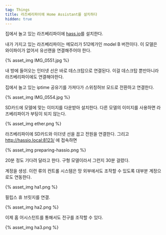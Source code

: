```yaml
---
tag: Things
title: 라즈베리파이에 Home Assistant를 설치하다
hidden: true
---
```


집에서 놀고 있는 라즈베리파이에 [hass.io](https://www.home-assistant.io/hassio/)를 설치한다.

내가 가지고 있는 라즈베리파이는 메모리가 512메가인 model B 버전이다. 이 모델은 와이파이가 없어서 유선랜을 연결해주어야 한다.

{% asset_img IMG_0551.jpg %}

내 방에 들어오는 인터넷 선은 바로 데스크탑으로 연결된다. 이걸 데스크탑 뿐만아니라 라즈베리파이에도 연결해야한다.

집에서 놀고 있는 iptime 공유기를 가져다가 스위칭허브 모드로 전환하고 연결한다.

{% asset_img IMG_0554.jpg %}

SD카드에 모델에 맞는 이미지를 다운받아 설치한다. 다른 모델의 이미지를 사용하면 라즈베리파이가 부팅이 되지 않는다.

{% asset_img ether.png %}

라즈베리파이에 SD카드와 이더넷 선을 꼽고 전원을 연결한다. 그리고 http://hassio.local:8123/ 에 접속하면

{% asset_img preparing-hassio.png %}

20분 정도 기다려 달라고 한다. 구형 모델이라서 그런지 30분 걸렸다.

계정을 생성.  이런 류의 컨트롤 시스템은 망 외부에서도 조작할 수 있도록 대부분 계정으로도 연동한다.

{% asset_img ha1.png %}

필립스 휴 브릿지를 연결.

{% asset_img ha2.png %}

이제 홈 어시스턴트를 통해서도 전구를 조작할 수 있다.

{% asset_img ha3.png %}